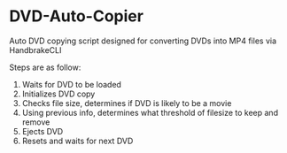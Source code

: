 # DVD-Auto-Copier
Auto DVD copying script designed for converting DVDs into MP4 files via HandbrakeCLI

Steps are as follow:

1. Waits for DVD to be loaded
2. Initializes DVD copy
3. Checks file size, determines if DVD is likely to be a movie
4. Using previous info, determines what threshold of filesize to keep and remove
5. Ejects DVD
6. Resets and waits for next DVD
